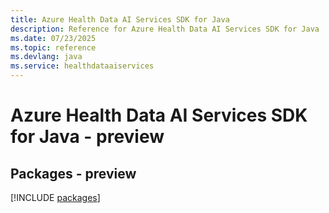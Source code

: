 ```yaml
---
title: Azure Health Data AI Services SDK for Java
description: Reference for Azure Health Data AI Services SDK for Java
ms.date: 07/23/2025
ms.topic: reference
ms.devlang: java
ms.service: healthdataaiservices
---
```

# Azure Health Data AI Services SDK for Java - preview
## Packages - preview
[!INCLUDE [packages](health-data-ai-services-index.md)]